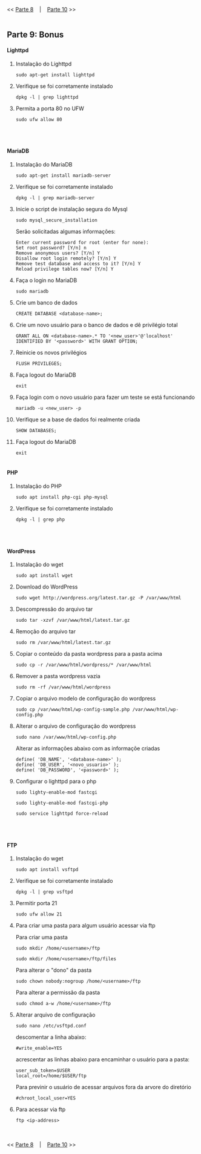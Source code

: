 << [Parte 8](https://github.com/vangoncalez/42sp_born2beroot/blob/main/parte_08.md) &nbsp;&nbsp;&nbsp;|&nbsp;&nbsp;&nbsp; [Parte 10](https://github.com/vangoncalez/42sp_born2beroot/blob/main/parte_10.md) >>
<br><br>

## Parte 9: Bonus

#### Lighttpd

1. Instalação do Lighttpd

    `sudo apt-get install lighttpd`
    
2. Verifique se foi corretamente instalado

    `dpkg -l | grep lighttpd`
    
3. Permita a porta 80 no UFW

    `sudo ufw allow 80`
    
<br><br>
#### MariaDB 

1. Instalação do MariaDB

    `sudo apt-get install mariadb-server`

2. Verifique se foi corretamente instalado

    `dpkg -l | grep mariadb-server`
    
3. Inicie o script de instalação segura do Mysql

    `sudo mysql_secure_installation`
    
    Serão solicitadas algumas informações:
    ```
    Enter current password for root (enter for none): 
    Set root password? [Y/n] n
    Remove anonymous users? [Y/n] Y
    Disallow root login remotely? [Y/n] Y
    Remove test database and access to it? [Y/n] Y
    Reload privilege tables now? [Y/n] Y
    ```
    
4. Faça o login no MariaDB

    `sudo mariadb`

5. Crie um banco de dados

    `CREATE DATABASE <database-name>;`
    
6. Crie um novo usuário para o banco de dados e dê privilégio total

    `GRANT ALL ON <database-name>.* TO '<new_user>'@'localhost' IDENTIFIED BY '<password>' WITH GRANT OPTION;`

7. Reinicie os novos privilégios

    `FLUSH PRIVILEGES;`
    
8. Faça logout do MariaDB

    `exit`
    
9. Faça login com o novo usuário para fazer um teste se está funcionando

    `mariadb -u <new_user> -p`
    
10. Verifique se a base de dados foi realmente criada

    `SHOW DATABASES;`

11. Faça logout do MariaDB

    `exit`
<br><br>
#### PHP 

1. Instalação do PHP

    `sudo apt install php-cgi php-mysql`

2. Verifique se foi corretamente instalado

    `dpkg -l | grep php`
    
<br><br>
#### WordPress 

1. Instalação do wget

    `sudo apt install wget`
    
2. Download do WordPress

    `sudo wget http://wordpress.org/latest.tar.gz -P /var/www/html`
    
3. Descompressão do arquivo tar

    `sudo tar -xzvf /var/www/html/latest.tar.gz`
    
4. Remoção do arquivo tar    

    `sudo rm /var/www/html/latest.tar.gz`
    
5. Copiar o conteúdo da pasta wordpress para a pasta acima  

    `sudo cp -r /var/www/html/wordpress/* /var/www/html`
    
6. Remover a pasta wordpress vazia

    `sudo rm -rf /var/www/html/wordpress`

7. Copiar o arquivo modelo de configuração do wordpress

    `sudo cp /var/www/html/wp-config-sample.php /var/www/html/wp-config.php`

8. Alterar o arquivo de configuração do wordpress

    `sudo nano /var/www/html/wp-config.php`
    
    Alterar as informações abaixo com as informaçõe criadas

    ```
    define( 'DB_NAME', '<database-name>' );
    define( 'DB_USER', '<novo_usuario>' );
    define( 'DB_PASSWORD', '<password>' );
    ```
  
 9. Configurar o lighttpd para o php

    `sudo lighty-enable-mod fastcgi`

    `sudo lighty-enable-mod fastcgi-php`
    
    `sudo service lighttpd force-reload`
  
<br><br>
#### FTP 

1. Instalação do wget

    `sudo apt install vsftpd`

2. Verifique se foi corretamente instalado

    `dpkg -l | grep vsftpd`
    
3. Permitir porta 21

    `sudo ufw allow 21`
    

4. Para criar uma pasta para algum usuário acessar via ftp

    Para criar uma pasta
    
    `sudo mkdir /home/<username>/ftp`
    
    `sudo mkdir /home/<username>/ftp/files`
    
    Para alterar o "dono" da pasta 
    
    `sudo chown nobody:nogroup /home/<username>/ftp`
    
    Para alterar a permissão da pasta 
    
    `sudo chmod a-w /home/<username>/ftp`

5. Alterar arquivo de configuração     

    `sudo nano /etc/vsftpd.conf`
    
    descomentar a linha abaixo:

    `#write_enable=YES`
    
    acrescentar as linhas abaixo para encaminhar o usuário para a pasta:
    
    ```
    user_sub_token=$USER
    local_root=/home/$USER/ftp
    ```
    
    Para previnir o usuário de acessar arquivos fora da arvore do diretório
   
    `#chroot_local_user=YES`
    
6. Para acessar via ftp 

    `ftp <ip-address>`
    
    

<br><br>
<< [Parte 8](https://github.com/vangoncalez/42sp_born2beroot/blob/main/parte_08.md) &nbsp;&nbsp;&nbsp;|&nbsp;&nbsp;&nbsp; [Parte 10](https://github.com/vangoncalez/42sp_born2beroot/blob/main/parte_10.md) >>

